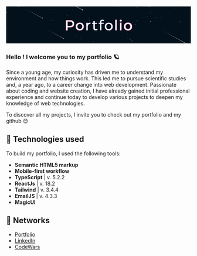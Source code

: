 ![Bannière du portfolio](public/assets//images/portfolio.png)

### Hello ! I welcome you to my portfolio 🪐

Since a young age, my curiosity has driven me to understand my environment and how things work. This led me to pursue scientific studies and, a year ago, to a career change into web development. Passionate about coding and website creation, I have already gained initial professional experience and continue today to develop various projects to deepen my knowledge of web technologies.

To discover all my projects, I invite you to check out my portfolio and my github 😊

## 🌠 Technologies used

To build my portfolio, I used the following tools:

- **Semantic HTML5 markup**
- **Mobile-first workflow**
- **TypeScript** | v. 5.2.2
- **ReactJs** | v. 18.2
- **Tailwind** | v. 3.4.4
- **EmailJS** | v. 4.3.3
- **MagicUI**

## 🌠 Networks

- [Portfolio]()
- [LinkedIn](https://www.linkedin.com/in/jodieaddis/)
- [CodeWars](https://www.codewars.com/users/JodieAddis)
